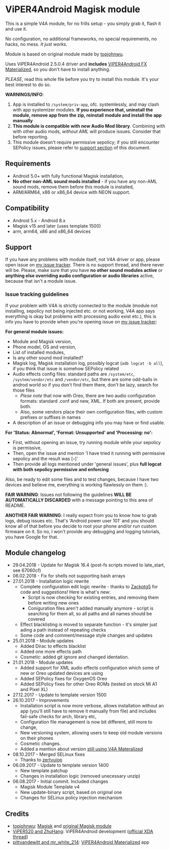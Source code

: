 # ViPER4Android Magisk module

This is a simple V4A module, for no frills setup - you simply grab it, flash it and use it.

No configuration, no additional frameworks, no special requirements, no hacks, no mess. *It just works.*

Module is based on original module made by [topjohnwu](https://github.com/topjohnwu).

Uses ViPER4Android 2.5.0.4 driver and **includes** [ViPER4Android FX Materialized](https://labs.xda-developers.com/store/app/com.pittvandewitt.viperfx), so you don't have to install anything.

*PLEASE*, read this whole file before you try to install this module. It's your best interest to do so.

**WARNINGS/INFO**:
1. App is installed to `/system/priv-app`, ofc. systemlessly, and may clash with app systemizer modules. **If you experience that, uninstall the module, remove app from the zip, reinstall module and install the app manually**
2. **This module is compatible with *new* Audio Mod library**. Combining with with other audio mods, *without AML* will produce issues. Consider that before reporting.
3. This module doesn't require permissive sepolicy; if you still encounter SEPolicy issues, please refer to [support section](README.md#support) of this document.

## Requirements
* Android 5.0+ with fully functional Magisk installation,
* **No other non-AML sound mods installed** - if you have any non-AML sound mods, remove them before this module is installed,
* ARM/ARM64, x86 or x86_64 device with NEON support.

## Compatibility
* Android 5.x - Android 8.x
* Magisk v15 and later (uses template 1500)
* arm, arm64, x86 and x86_64 devices

## Support
If you have any problems with module itself, not V4A driver or app, please open issue on [my issue tracker](https://github.com/ShadySquirrel/ViPER4Android/issues). There is no support thread, and there never will be. Please, make sure that you have **no other sound modules active** or **anything else overriding audio configuration or audio libraries** active, because that isn't a module issue.

### Issue tracking guidelines
If your problem with V4A is strictly connected to the module (module not installing, sepolicy not being injected etc. or not working, V4A app says everything is okay but problems with processing audio exist etc.), this is info you have to provide when you're opening issue on [my issue tracker](https://github.com/ShadySquirrel/ViPER4Android/issues):

**For general module issues:**
* Module and Magisk version,
* Phone model, OS and version,
* List of installed modules,
* Is any other sound mod installed?
* Magisk log, Magisk installation log, possibly logcat (`adb logcat -b all`), if you think that issue is somehow SEPolicy related
* Audio effects config files: standard paths are `/system/etc`, `/system/vendor/etc` and `/vendor/etc`, but there are some odd-balls in androd world so if you don't find them there, don't be lazy, search for those files
	* *Plese note* that now with Oreo, there are *two* audio configuration formats: standard .conf and new, XML. If both are present, provide both.
	* Also, some vendors place their own configuration files, with custom prefixes or suffixes in names
* A description of an issue or debugging info you may have or find usable.

**For 'Status: Abnormal', 'Format: Unsupported' and 'Processing: no':**
* First, without opening an issue, try running module while your sepolicy is permissive,
* Then, open the issue and mention 'I have tried it running with permissive sepolicy and the result was [__-__]'
* Then provide all logs mentioned under 'general issues', plus **full logcat with both sepolicy permissive and enforcing**

Also, be ready to edit some files and to test changes, because I have two devices and believe me, everything is working flawlessly on them :).

**FAIR WARNING**: Issues not following the guidelines **WILL BE AUTOMATICALLY DISCARDED** with a message pointing to this area of README.

**ANOTHER FAIR WARNING**: I really expect from you to know how to grab logs, debug issues etc. That's 'Android power user 101' and you should know all of that before you decide to root your phone and/or run custom firmware on it. So no, I won't provide any debugging and logging tutorials, you have Google for that.

## Module changelog
* 29.04.2018 - Update for Magisk 16.4 (post-fs scripts moved to late_start, see 67060cf)
* 06.02.2018 - Fix for shells not supporting bash arrays
* 27.01.2018 - Installation logic rewrite
	* Complete configuration edit logic rewrite - thanks to [Zackptg5](https://github.com/Zackptg5) for code and suggestions! Here is what's new:
		* Script is now checking for existing entries, and removing them before writing new ones
		* Coniguration files aren't added manually anymore - script is searching for them all, so all paths and all names should be covered
	* Effect blacklisting is moved to separate function - it's simpler just ading a path instead of repeating checks
	* Some code and comment/message style changes and updates
* 25.01.2018 - Module updates
	* Added Dirac to effects blacklist
	* Added one more effects path
	* Cosmetic: added git ignore and changed identation.
* 21.01.2018 - Module updates
	* Added support for XML audio effects configuration which some of new or Oreo updated devices are using
	* Added SEPolicy fixes for OxygenOS Oreo
	* Added SEPolicy fixes for other Oreo ROMs (tested on stock Mi A1 and Pixel XL)
* 27.12.2017 - Update to template version 1500
* 26.10.2017 - Improvements
	* Installation script is now more verbose, allows installation without an app (you'll still have to remove it manually from file) and includes fail-safe checks for arch, library etc,
	* Configuration file management is now bit different, still more to change,
	* New versioning system, allowing users to keep old module versions on their phones
	* Cosmetic changes.
	* Added a mention about version  [still using V4A Materalized](https://github.com/ShadySquirrel/ViPER4Android/releases)
* 08.10.2017 - Merged SELinux fixes
	* Thanks to [zertyuiop](https://github.com/zertyuiop/ViPER4Android)
* 06.09.2017 - Update to template version 1400
	* New template patchup
	* Changes in installation logic (removed unecessary unzip)
* 06.08.2017 - Initial commit. Included changes
	* Magisk Module Template v4
	* New update-binary script, based on original one
	* Changes for SELinux policy injection mechanism

## Credits
* [topjohnwu](https://github.com/topjohnwu): [Magisk](https://github.com/topjohnwu/Magisk) and [original Magisk module](https://github.com/Magisk-Modules-Repo/ViPER4Android/)
* [ViPER520 and ZhuHang](http://vipersaudio.com/blog/): ViPER4Android development ([official XDA thread](https://forum.xda-developers.com/showthread.php?t=2191223))
* [pittvandewitt and mr_white_214](https://forum.xda-developers.com/android/themes/app-viper4android-materialized-t3624655): [ViPER4Android Materialized](https://github.com/MrWhite214/v4a_material/) app
